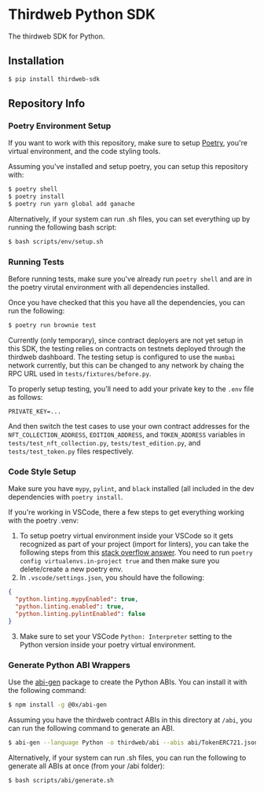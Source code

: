 # Thirdweb Python SDK

The thirdweb SDK for Python.
## Installation

```bash
$ pip install thirdweb-sdk
```

## Repository Info

### Poetry Environment Setup

If you want to work with this repository, make sure to setup [Poetry](https://python-poetry.org/docs/), you're virtual environment, and the code styling tools.

Assuming you've installed and setup poetry, you can setup this repository with:

```bash
$ poetry shell
$ poetry install
$ poetry run yarn global add ganache
```

Alternatively, if your system can run .sh files, you can set everything up by running the following bash script:

```bash
$ bash scripts/env/setup.sh
```

### Running Tests

Before running tests, make sure you've already run `poetry shell` and are in the poetry virutal environment with all dependencies installed. 

Once you have checked that this you have all the dependencies, you can run the following:

```bash
$ poetry run brownie test
```

Currently (only temporary), since contract deployers are not yet setup in this SDK, the testing relies on contracts on testnets deployed through the thirdweb dashboard. The testing setup is configured to use the `mumbai` network currently, but this can be changed to any network by chaing the RPC URL used in `tests/fixtures/before.py`.

To properly setup testing, you'll need to add your private key to the `.env` file as follows:

```.env
PRIVATE_KEY=...
```

And then switch the test cases to use your own contract addresses for the `NFT_COLLECTION_ADDRESS`, `EDITION_ADDRESS`, and `TOKEN_ADDRESS` variables in `tests/test_nft_collection.py`, `tests/test_edition.py`, and `tests/test_token.py` files respectively.

### Code Style Setup

Make sure you have `mypy`, `pylint`, and `black` installed (all included in the dev dependencies with `poetry install`.

If you're working in VSCode, there a few steps to get everything working with the poetry .venv:

1. To setup poetry virtual environment inside your VSCode so it gets recognized as part of your project (import for linters), you can take the following steps from this [stack overflow answer](https://stackoverflow.com/questions/59882884/vscode-doesnt-show-poetry-virtualenvs-in-select-interpreter-option). You need to run `poetry config virtualenvs.in-project true` and then make sure you delete/create a new poetry env.
2. In `.vscode/settings.json`, you should have the following:
```json
{
  "python.linting.mypyEnabled": true,
  "python.linting.enabled": true,
  "python.linting.pylintEnabled": false
}
```
3. Make sure to set your VSCode `Python: Interpreter` setting to the Python version inside your poetry virtual environment.


### Generate Python ABI Wrappers

Use the [abi-gen](https://www.npmjs.com/package/@0x/abi-gen) package to create the Python ABIs. You can install it with the following command:

```bash
$ npm install -g @0x/abi-gen
```

Assuming you have the thirdweb contract ABIs in this directory at `/abi`, you can run the following command to generate an ABI.

```bash
$ abi-gen --language Python -o thirdweb/abi --abis abi/TokenERC721.json
```

Alternatively, if your system can run .sh files, you can run the following to generate all ABIs at once (from your /abi folder):

```bash
$ bash scripts/abi/generate.sh
```
